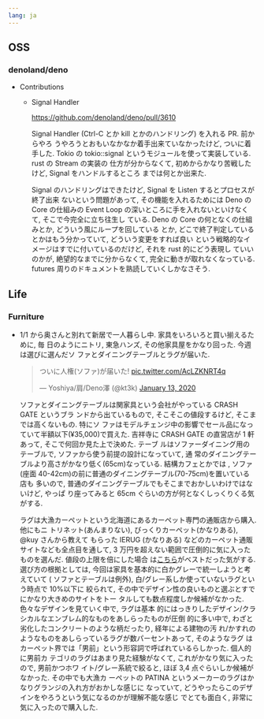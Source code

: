 ```yaml
---
lang: ja
---
```


## OSS

### denoland/deno

- Contributions

  - Signal Handler

    https://github.com/denoland/deno/pull/3610

    Signal Handler (Ctrl-C とか kill とかのハンドリング) を入れる PR. 前からやろ
    うやろうとおもいなかなか着手出来ていなかったけど, ついに着手した. Tokio の
    tokio::signal というモジュールを使って実装している. rust の Stream の実装の
    仕方が分からなくて, 初めからかなり苦戦したけど, Signal をハンドルするところ
    までは何とか出来た.

    Signal のハンドリングはできたけど, Signal を Listen するとプロセスが終了出来
    ないという問題があって, その機能を入れるためには Deno の Core の仕組みの
    Event Loop の深いところに手を入れないといけなくて, そこで今完全に立ち往生し
    ている. Deno の Core の何となくの仕組みとか, どういう風にループを回している
    とか, どこで終了判定しているとかはもう分かっていて, どういう変更をすれば良い
    という戦略的なイメージはすでに付いているのだけど, それを rust 的にどう表現し
    ていいのかが, 絶望的なまでに分からなくて, 完全に動きが取れなくなっている.
    futures 周りのドキュメントを熟読していくしかなさそう.

## Life

### Furniture

- 1/1 から奥さんと別れて新居で一人暮らし中. 家具をいろいろと買い揃えるために, 毎
  日のようにニトリ, 東急ハンズ, その他家具屋をかなり回った. 今週は選びに選んだソ
  ファとダイニングテーブルとラグが届いた.

  <blockquote class="twitter-tweet"><p lang="ja" dir="ltr">ついに人権(ソファ)が届いた! <a href="https://t.co/AcLZKNRT4q">pic.twitter.com/AcLZKNRT4q</a></p>&mdash; Yoshiya/肩/Deno澤 (@kt3k) <a href="https://twitter.com/kt3k/status/1216565170027159553?ref_src=twsrc%5Etfw">January 13, 2020</a></blockquote> <script async src="https://platform.twitter.com/widgets.js" charset="utf-8"></script>

  ソファとダイニングテーブルは関家具という会社がやっている CRASH GATE というブラ
  ンドから出ているもので, そこそこの値段するけど, そこまでは高くないもの. 特にソ
  ファはモデルチェンジ中の影響でセール品になっていて半額以下(¥35,000)で買えた.
  吉祥寺に CRASH GATE の直営店が 1 軒あって, そこで何回か見た上で決めた. テーブ
  ルはソファーダイニング用のテーブルで, ソファから使う前提の設計になっていて, 通
  常のダイニングテーブルより高さがかなり低く(65cm)なっている. 結構カフェとかでは
  , ソファ(座面 40-42cm)の前に普通のダイニングテーブル(70-75cm)を置いている店も
  多いので, 普通のダイニングテーブルでもそこまでおかしいわけではないけど, やっぱ
  り座ってみると 65cm ぐらいの方が何となくしっくりくる気がする.

  ラグは大漁カーペットという北海道にあるカーペット専門の通販店から購入. 他にもニ
  トリネット(あんまりない), びっくりカーペット(かなりある), @kuy さんから教えて
  もらった IERUG (かなりある) などのカーペット通販サイトなども全点目を通して, 3
  万円を超えない範囲で圧倒的に気に入ったものを選んだ. 値段の上限を倍にした場合
  は[こちら](https://bicklycarpet.co.jp/?pid=144414055)がベストだった気がする.
  選び方の根拠としては, 今回は家具を基本的に白かグレーで統一しようと考えていて (
  ソファとテーブルは例外), 白/グレー系しか使っていないラグという時点で 10%以下に
  絞られて, その中でデザイン性の良いものと選ぶとすでにかなり大きめのサイトをトー
  タルしても数点程度しか候補がなかった. 色々なデザインを見ていく中で, ラグは基本
  的にはっきりしたデザイン/クラシカルなエンブレム的なものをあしらったものが圧倒
  的に多い中で, わざと劣化したコンクリートのような柄だったり, 経年による建物の汚
  れ/かすれのようなものをあしらっているラグが数パーセントあって, そのようなラグ
  はカーペット界では「男前」という形容詞で呼ばれているらしかった. 個人的に男前カ
  テゴリのラグはあまり見た経験がなくて, これがかなり気に入ったので, 男前かつホワ
  イト/グレー系統で絞ると, ほぼ 3,4 点ぐらいしか候補がなかった. その中でも大漁カ
  ーペットの PATINA というメーカーのラグはかなりグランジの入れ方がおかしな感じに
  なっていて, どうやったらこのデザインをやろうという気になるのかが理解不能な感じ
  でとても面白く, 非常に気に入ったので購入した.
